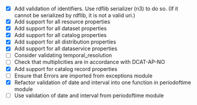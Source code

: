  - [x] Add validation of identifiers. Use rdflib serializer (n3) to do so. (If it cannot be serialized by rdflib, it is not a valid uri.)
 - [x] Add support for all resource properties
 - [x] Add support for all dataset properties
 - [x] Add support for all catalog properties
 - [x] Add support for all distribution properties
 - [x] Add support for all dataservice properties
 - [ ] Consider validating temporal_resolution
 - [ ] Check that multiplicities are in accordance with DCAT-AP-NO
 - [x] Add support for catalog record properties
 - [ ] Ensure that Errors are imported from exceptions module
 - [x] Refactor validation of date and interval into one function in periodoftime module
 - [ ] Use validation of date and interval from periodoftime module
